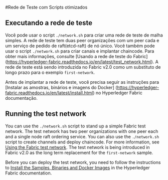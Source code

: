 #Rede de Teste com Scripts otimizados 

## Executando a rede de teste

Você pode usar o script `./network.sh` para criar uma rede de teste de malha simples. A rede de teste tem duas peer organizações  com um peer cada e um serviço de pedido de raft(etcd-raft) de nó único. Você também pode usar o script `./network.sh` para criar canais e implantar chaincode. Para obter mais informações, consulte [Usando a rede de teste do Fabric] (https://hyperledger-fabric.readthedocs.io/en/latest/test_network.html). A rede de teste está sendo introduzida no Fabric v2.0 como um substituto de longo prazo para o exemplo `first-network`.

Antes de implantar a rede de teste, você precisa seguir as instruções para [Instalar as amostras, binários e imagens do Docker] (https://hyperledger-fabric.readthedocs.io/en/latest/install.html) no Hyperledger Fabric documentação.

## Running the test network

You can use the `./network.sh` script to stand up a simple Fabric test network. The test network has two peer organizations with one peer each and a single node raft ordering service. You can also use the `./network.sh` script to create channels and deploy chaincode. For more information, see [Using the Fabric test network](https://hyperledger-fabric.readthedocs.io/en/latest/test_network.html). The test network is being introduced in Fabric v2.0 as the long term replacement for the `first-network` sample.

Before you can deploy the test network, you need to follow the instructions to [Install the Samples, Binaries and Docker Images](https://hyperledger-fabric.readthedocs.io/en/latest/install.html) in the Hyperledger Fabric documentation.
